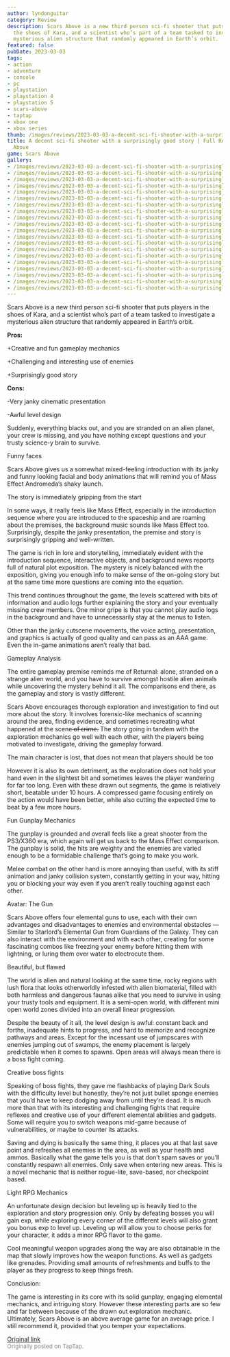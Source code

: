 ```yaml
---
author: lyndonguitar
category: Review
description: Scars Above is a new third person sci-fi shooter that puts players in
  the shoes of Kara, and a scientist who’s part of a team tasked to investigate a
  mysterious alien structure that randomly appeared in Earth’s orbit.
featured: false
pubDate: 2023-03-03
tags:
- action
- adventure
- console
- pc
- playstation
- playstation 4
- playstation 5
- scars-above
- taptap
- xbox one
- xbox series
thumb: /images/reviews/2023-03-03-a-decent-sci-fi-shooter-with-a-surprisingly-good-story--full-review---scars-above-0.avif
title: A decent sci-fi shooter with a surprisingly good story | Full Review - Scars
  Above
game: Scars Above
gallery:
- /images/reviews/2023-03-03-a-decent-sci-fi-shooter-with-a-surprisingly-good-story--full-review---scars-above-0.avif
- /images/reviews/2023-03-03-a-decent-sci-fi-shooter-with-a-surprisingly-good-story--full-review---scars-above-1.avif
- /images/reviews/2023-03-03-a-decent-sci-fi-shooter-with-a-surprisingly-good-story--full-review---scars-above-2.avif
- /images/reviews/2023-03-03-a-decent-sci-fi-shooter-with-a-surprisingly-good-story--full-review---scars-above-3.avif
- /images/reviews/2023-03-03-a-decent-sci-fi-shooter-with-a-surprisingly-good-story--full-review---scars-above-4.avif
- /images/reviews/2023-03-03-a-decent-sci-fi-shooter-with-a-surprisingly-good-story--full-review---scars-above-5.avif
- /images/reviews/2023-03-03-a-decent-sci-fi-shooter-with-a-surprisingly-good-story--full-review---scars-above-6.avif
- /images/reviews/2023-03-03-a-decent-sci-fi-shooter-with-a-surprisingly-good-story--full-review---scars-above-7.avif
- /images/reviews/2023-03-03-a-decent-sci-fi-shooter-with-a-surprisingly-good-story--full-review---scars-above-8.avif
- /images/reviews/2023-03-03-a-decent-sci-fi-shooter-with-a-surprisingly-good-story--full-review---scars-above-9.avif
- /images/reviews/2023-03-03-a-decent-sci-fi-shooter-with-a-surprisingly-good-story--full-review---scars-above-10.avif
- /images/reviews/2023-03-03-a-decent-sci-fi-shooter-with-a-surprisingly-good-story--full-review---scars-above-11.avif
- /images/reviews/2023-03-03-a-decent-sci-fi-shooter-with-a-surprisingly-good-story--full-review---scars-above-12.avif
- /images/reviews/2023-03-03-a-decent-sci-fi-shooter-with-a-surprisingly-good-story--full-review---scars-above-13.avif
- /images/reviews/2023-03-03-a-decent-sci-fi-shooter-with-a-surprisingly-good-story--full-review---scars-above-14.avif
- /images/reviews/2023-03-03-a-decent-sci-fi-shooter-with-a-surprisingly-good-story--full-review---scars-above-15.avif
- /images/reviews/2023-03-03-a-decent-sci-fi-shooter-with-a-surprisingly-good-story--full-review---scars-above-16.avif
- /images/reviews/2023-03-03-a-decent-sci-fi-shooter-with-a-surprisingly-good-story--full-review---scars-above-17.avif
- /images/reviews/2023-03-03-a-decent-sci-fi-shooter-with-a-surprisingly-good-story--full-review---scars-above-18.avif
- /images/reviews/2023-03-03-a-decent-sci-fi-shooter-with-a-surprisingly-good-story--full-review---scars-above-19.avif
---
```

Scars Above is a new third person sci-fi shooter that puts players in the shoes of Kara, and a scientist who’s part of a team tasked to investigate a mysterious alien structure that randomly appeared in Earth’s orbit.


**Pros:**


+Creative and fun gameplay mechanics

+Challenging and interesting use of enemies

+Surprisingly good story


**Cons:**


-Very janky cinematic presentation

-Awful level design

Suddenly, everything blacks out, and you are stranded on an alien planet, your crew is missing, and you have nothing except questions and your trusty science-y brain to survive.

Funny faces

Scars Above gives us a somewhat mixed-feeling introduction with its janky and funny looking facial and body animations that will remind you of Mass Effect Andromeda’s shaky launch.

The story is immediately gripping from the start

In some ways, it really feels like Mass Effect, especially in the introduction sequence where you are introduced to the spaceship and are roaming about the premises, the background music sounds like Mass Effect too. Surprisingly, despite the janky presentation, the premise and story is surprisingly gripping and well-written.

The game is rich in lore and storytelling, immediately evident with the introduction sequence, interactive objects, and background news reports full of natural plot exposition. The mystery is nicely balanced with the exposition, giving you enough info to make sense of the on-going story but at the same time more questions are coming into the equation.

This trend continues throughout the game, the levels scattered with bits of information and audio logs further explaining the story and your eventually missing crew members. One minor gripe is that you cannot play audio logs in the background and have to unnecessarily stay at the menus to listen.

Other than the janky cutscene movements, the voice acting, presentation, and graphics is actually of good quality and can pass as an AAA game. Even the in-game animations aren’t really that bad.

Gameplay Analysis

The entire gameplay premise reminds me of Returnal: alone, stranded on a strange alien world, and you have to survive amongst hostile alien animals while uncovering the mystery behind it all. The comparisons end there, as the gameplay and story is vastly different.

Scars Above encourages thorough exploration and investigation to find out more about the story. It involves forensic-like mechanics of scanning around the area, finding evidence, and sometimes recreating what happened at the scene  ̶o̶f̶ ̶c̶r̶i̶m̶e̶.  The story going in tandem with the exploration mechanics go well with each other, with the players being motivated to investigate, driving the gameplay forward.

The main character is lost, that does not mean that players should be too

However it is also its own detriment, as the exploration does not hold your hand even in the slightest bit and sometimes leaves the player wandering for far too long. Even with these drawn out segments, the game is relatively short, beatable under 10 hours. A compressed game focusing entirely on the action would have been better, while also cutting the expected time to beat by a few more hours.

Fun Gunplay Mechanics

The gunplay is grounded and overall feels like a great shooter from the PS3/X360 era, which again will get us back to the Mass Effect comparison. The gunplay is solid, the hits are weighty and the enemies are varied enough to be a formidable challenge that’s going to make you work.

Melee combat on the other hand is more annoying than useful, with its stiff animation and janky collision system, constantly getting in your way, hitting you or blocking your way even if you aren’t really touching against each other.

Avatar: The Gun

Scars Above offers four elemental guns to use, each with their own advantages and disadvantages to enemies and environmental obstacles — Similar to Starlord’s Elemental Gun from Guardians of the Galaxy. They can also interact with the environment and with each other, creating for some fascinating combos like freezing your enemy before hitting them with lightning, or luring them over water to electrocute them.

Beautiful, but flawed

The world is alien and natural looking at the same time, rocky regions with lush flora that looks otherworldly infested with alien biomaterial, filled with both harmless and dangerous faunas alike that you need to survive in using your trusty tools and equipment. It is a semi-open world, with different mini open world zones divided into an overall linear progression.

Despite the beauty of it all, the level design is awful: constant back and forths, inadequate hints to progress, and hard to memorize and recognize pathways and areas. Except for the incessant use of jumpscares with enemies jumping out of swamps, the enemy placement is largely predictable when it comes to spawns. Open areas will always mean there is a boss fight coming.

Creative boss fights

Speaking of boss fights, they gave me flashbacks of playing Dark Souls with the difficulty level but honestly, they’re not just bullet sponge enemies that you’d have to keep dodging away from until they’re dead. It is much more than that with its interesting and challenging fights that require reflexes and creative use of your different elemental abilities and gadgets. Some will require you to switch weapons mid-game because of vulnerabilities, or maybe to counter its attacks.

Saving and dying is basically the same thing, it places you at that last save point and refreshes all enemies in the area, as well as your health and ammos. Basically what the game tells you is that don’t spam saves or you’ll constantly respawn all enemies. Only save when entering new areas. This is a novel mechanic that is neither rogue-lite, save-based, nor checkpoint based.

Light RPG Mechanics

An unfortunate design decision but leveling up is heavily tied to the exploration and story progression only. Only by defeating bosses you will gain exp, while exploring every corner of the different levels will also grant you bonus exp to level up. Leveling up will allow you to choose perks for your character, it adds a minor RPG flavor to the game.

Cool meaningful weapon upgrades along the way are also obtainable in the map that slowly improves how the weapon functions. As well as gadgets like grenades. Providing small amounts of refreshments and buffs to the player as they progress to keep things fresh.

Conclusion:

The game is interesting in its core with its solid gunplay, engaging elemental mechanics, and intriguing story. However these interesting parts are so few and far between because of the drawn out exploration mechanic. Ultimately, Scars Above is an above average game for an average price. I still recommend it, provided that you temper your expectations.

[Original link](https://www.taptap.io/post/4695111)<br><span style="font-size: 0.95em; color: #888;">Originally posted on TapTap.</span>